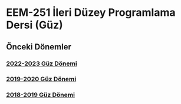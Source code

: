 # EEM-251 İleri Düzey Programlama  Dersi (Güz)


## Önceki Dönemler

### [2022-2023 Güz Dönemi](./22_23_Guz/README.md)

### [2019-2020 Güz Dönemi](https://github.com/asenturk/eem251_19-20_Guz)

### [2018-2019 Güz Dönemi](https://github.com/asenturk/eem251_18-19_Guz)